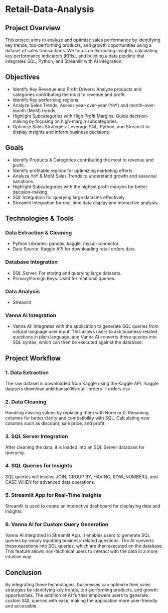 # Retail-Data-Analysis

## Project Overview
This project aims to analyze and optimize sales performance by identifying key trends, top-performing products, and growth opportunities using a dataset of sales transactions. We focus on extracting insights, calculating key performance indicators (KPIs), and building a data pipeline that integrates SQL, Python, and Streamlit with AI integration.
## Objectives
- Identify Key Revenue and Profit Drivers: Analyze products and categories contributing the most to revenue and profit.
- Identify Key performing regions.
- Analyze Sales Trends: Assess year-over-year (YoY) and month-over-month (MoM) trends.
- Highlight Subcategories with High Profit Margins: Guide decision-making by focusing on high-margin subcategories.
- Optimize Sales Strategies: Leverage SQL, Python, and Streamlit to display insights and inform business decisions.
## Goals
- Identify Products & Categories contributing the most to revenue and profit.
- Identify profitable regions for optimizing marketing efforts.
- Analyze YoY & MoM Sales Trends to understand growth and seasonal variations.
- Highlight Subcategories with the highest profit margins for better decision-making.
- SQL Integration for querying large datasets effectively.
- Streamlit Integration for real-time data display and interactive analysis.
## Technologies & Tools
### Data Extraction & Cleaning
- Python Libraries: pandas, kaggle, mysql-connector.
- Data Source: Kaggle API for downloading retail orders data.
### Database Integration
- SQL Server: For storing and querying large datasets.
- Primary/Foreign Keys: Used for relational queries.
### Data Analysis
- Streamlit
### Vanna AI Integration
- Vanna AI: Integrates with the application to generate SQL queries from natural language user input. This allows users to ask business-related questions in plain language, and Vanna AI converts these queries into SQL syntax, which can then be executed against the database.
## Project Workflow
### 1. Data Extraction
The raw dataset is downloaded from Kaggle using the Kaggle API.
!kaggle datasets download ankitbansal06/retail-orders -f orders.csv
### 2. Data Cleaning
Handling missing values by replacing them with None or 0.
Renaming columns for better clarity and compatibility with SQL.
Calculating new columns such as discount, sale price, and profit.
### 3. SQL Server Integration
After cleaning the data, it is loaded into an SQL Server database for querying.
### 4. SQL Queries for Insights
SQL queries will involve JOIN, GROUP BY, HAVING, ROW_NUMBER(), and CASE WHEN for advanced data operations.
### 5. Streamlit App for Real-Time Insights
Streamlit is used to create an interactive dashboard for displaying data and insights.
### 6. Vanna AI for Custom Query Generation
Vanna AI integrated in Streamlit App. It enables users to generate SQL queries by simply inputting business-related questions. The AI converts these questions into SQL queries, which are then executed on the database. This feature allows non-technical users to interact with the data in a more intuitive way.
## Conclusion
By integrating these technologies, businesses can optimize their sales strategies by identifying key trends, top-performing products, and growth opportunities. The addition of AI further empowers users to generate custom SQL queries with ease, making the application more user-friendly and accessible.
